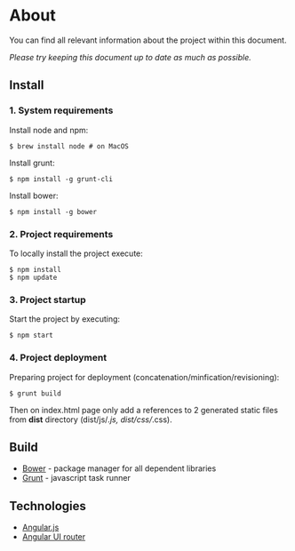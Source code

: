 # About

You can find all relevant information about the project within this document.

*Please try keeping this document up to date as much as possible.*


## Install



###  1. System requirements

Install node and npm:

	$ brew install node	# on MacOS

Install grunt:

	$ npm install -g grunt-cli

Install bower:

	$ npm install -g bower



### 2. Project requirements

To locally install the project execute:

	$ npm install
	$ npm update 



### 3. Project startup

Start the project by executing:

	$ npm start



### 4. Project deployment

Preparing project for deployment (concatenation/minfication/revisioning):

	$ grunt build

Then on index.html page only add a references to 2 generated static files from **dist** directory (dist/js/*.js, dist/css/*.css).



## Build

- [Bower](http://bower.io/) - package manager for all dependent libraries
- [Grunt](http://gruntjs.com/) - javascript task runner



## Technologies

- [Angular.js](http://angularjs.org/)
- [Angular UI router](https://github.com/angular-ui/ui-router)



